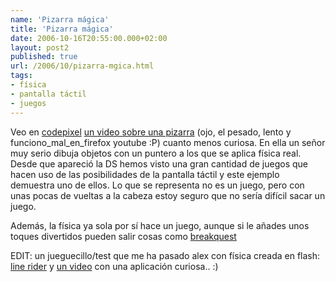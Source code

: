 ```yaml
---
name: 'Pizarra mágica'
title: 'Pizarra mágica'
date: 2006-10-16T20:55:00.000+02:00
layout: post2
published: true
url: /2006/10/pizarra-mgica.html
tags: 
- física
- pantalla táctil
- juegos
---
```


Veo en [codepixel](http://www.codepixel.com/displayarticle4397.html) [un video sobre una pizarra](http://www.youtube.com/watch?v=NZNTgglPbUA&eurl=) (ojo, el pesado, lento y funciono\_mal\_en\_firefox youtube :P) cuanto menos curiosa. En ella un señor muy serio dibuja objetos con un puntero a los que se aplica física real. Desde que apareció la DS hemos visto una gran cantidad de juegos que hacen uso de las posibilidades de la pantalla táctil y este ejemplo demuestra uno de ellos. Lo que se representa no es un juego, pero con unas pocas de vueltas a la cabeza estoy seguro que no sería difícil sacar un juego.  
  
Además, la física ya sola por sí hace un juego, aunque si le añades unos toques divertidos pueden salir cosas como [breakquest](http://www.nurium.com/index.php)  
  
EDIT: un jueguecillo/test que me ha pasado alex con física creada en flash: [line rider](http://www.deviantart.com/deviation/40255643/) y [un video](http://www.youtube.com/watch?v=LeBO8y5nRYU) con una aplicación curiosa.. :)